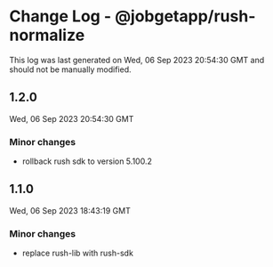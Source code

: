 # Change Log - @jobgetapp/rush-normalize

This log was last generated on Wed, 06 Sep 2023 20:54:30 GMT and should not be manually modified.

## 1.2.0
Wed, 06 Sep 2023 20:54:30 GMT

### Minor changes

- rollback rush sdk to version 5.100.2

## 1.1.0
Wed, 06 Sep 2023 18:43:19 GMT

### Minor changes

- replace rush-lib with rush-sdk

